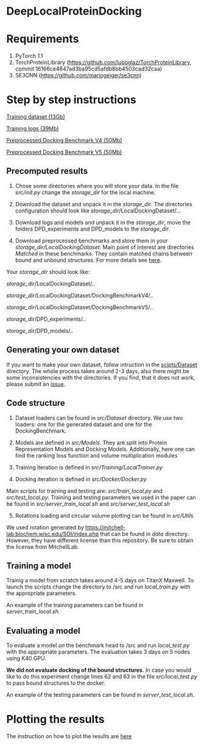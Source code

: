 # DeepLocalProteinDocking

# Requirements 
1. PyTorch 1.1
2. TorchProteinLibrary (https://github.com/lupoglaz/TorchProteinLibrary,  commit 16166ce4847ad3ba95cd5afdb8bb4503cad32caa)
3. SE3CNN (https://github.com/mariogeiger/se3cnn)


# Step by step instructions

[Training dataset (13Gb)](http://proteinfoldingproject.com/static/datasets/LocalDockingDataset.tar.gz)

[Training logs (39Mb)](http://proteinfoldingproject.com/static/datasets/DeepLocalDockingLog.tar.xz)

[Preprocessed Docking Benchmark V4 (50Mb)](http://proteinfoldingproject.com/static/datasets/DockingBenchmarkV4.tar.xz)

[Preprocessed Docking Benchmark V5 (50Mb)](http://proteinfoldingproject.com/static/datasets/DockingBenchmarkV5.tar.xz)


## Precomputed results
1. Chose some directories where you will store your data.
In the file *src/init.py* change the *storage_dir* for the local machine.

2. Download the dataset and unpack it in the *storage_dir*.
The directories configuration should look like *storage_dir*/LocalDockingDataset/...

3. Download logs and models and unpack it in the *storage_dir*, move the folders DPD_experiments and DPD_models to the *storage_dir*.

4. Download preprocessed benchmarks and store them in your *storage_dir/LocalDockingDataset*. Main point of interest are directories *Matched* in these benchmarks. They contain matched chains between bound and unbound structures. For more details see [here](./scripts/Dataset/README.md).

Your *storage_dir* should look like:

*storage_dir*/LocalDockingDataset/..

*storage_dir*/LocalDockingDataset/DockingBenchmarkV4/..

*storage_dir*/LocalDockingDataset/DockingBenchmarkV5/..

*storage_dir*/DPD_experiments/..

*storage_dir*/DPD_models/..



## Generating your own dataset
If you want to make your own dataset, follow intruction in the [scipts/Dataset](./scripts/Dataset/README.md) directory. The whole process takes around 2-3 days, also there might be some inconsistencies with the directories. If you find, that it does not work, please submit an [issue](https://github.com/lupoglaz/DeepLocalProteinDocking/issues).


## Code structure
1. Dataset loaders can be found in *src/Dataset* directory. We use two loaders: one for the generated dataset and one for the DockingBenchmark.

2. Models are defined in *src/Models*. They are split into Protein Representation Models and Docking Models. Additionally, here one can find the ranking loss function and volume multiplication modules

3. Training iteration is defined in *src/Training/LocalTrainer.py*

4. Docking iteration is defined in *src/Docker/Docker.py*

Main scripts for training and testing are: *src/train_local.py* and *src/test_local.py*. Training and testing parameters we used in the paper can be found in *src/server_train_local.sh* and *src/server_test_local.sh*

5. Rotations loading and circular volume plotting can be found in *src/Utils*

We used rotation generated by https://mitchell-lab.biochem.wisc.edu/SOI/index.php that can be found in *data* directory. However, they have different license than this repository. Be sure to obtain the license from MitchellLab.

## Training a model
Trainig a model from scratch takes around 4-5 days on TitanX Maxwell. To launch the scripts change the directory to <Repository directory>/src and run *local_train.py* with the appropriate parameters.

An example of the training parameters can be found in *server_train_local.sh*.

## Evaluating a model
To evaluate a model on the benchmark head to <Repository directory>/src and run *local_test.py* with the appropriate parameters. The evaluation takes 3 days on 5 nodes using K40 GPU.

__We did not evaluate docking of the bound structures.__ In case you would like to do this experiment change lines 62 and 63 in the file *src/local_test.py* to pass bound structures to the docker.

An example of the testing parameters can be found in *server_test_local.sh*.


# Plotting the results
The instruction on how to plot the results are [here](./scripts/Results/README.md)
